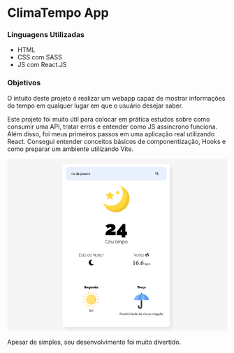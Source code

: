 <!-- Sobre o que é? -->
# ClimaTempo App

<!-- Linguagens Utilizadas -->
###  Linguagens Utilizadas

- HTML
- CSS com SASS
- JS com React.JS

### Objetivos

O intuito deste projeto é realizar um webapp capaz de mostrar informações do tempo em qualquer lugar em que o usuário desejar saber.

Este projeto foi muito útil para colocar em prática estudos sobre como consumir uma API, tratar erros e entender como JS assíncrono funciona. Além disso, foi meus primeiros passos em uma aplicação real utilizando React. Consegui entender conceitos básicos de componentização, Hooks e como preparar um ambiente utilizando Vite.

!['imagem do projeto'](/public/images/readmeimg.png)

Apesar de simples, seu desenvolvimento foi muito divertido. 
